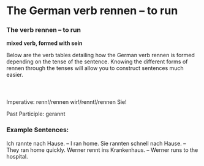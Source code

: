 # The German verb rennen – to run



### The verb rennen – to run

**mixed verb, formed with sein**

Below are the verb tables detailing how the German verb rennen is formed depending on the tense of the sentence. Knowing the different forms of rennen through the tenses will allow you to construct sentences much easier.

### 


 

Imperative: renn!/rennen wir!/rennt!/rennen Sie!

Past Participle: gerannt

### Example Sentences:

Ich rannte nach Hause. – I ran home.
Sie rannten schnell nach Hause. – They ran home quickly.
Werner rennt ins Krankenhaus. – Werner runs to the hospital.

